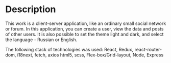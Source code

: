 # Description

This work is a client-server application, like an ordinary small social network or forum. In this application, you can create a user, view the data and posts of other users. It is also possible to set the theme light and dark, and select the language - Russian or English.

The following stack of technologies was used:
React, Redux, react-router-dom, i18next, fetch, axios
html5, scss, Flex-box/Grid-layout, Node, Express
